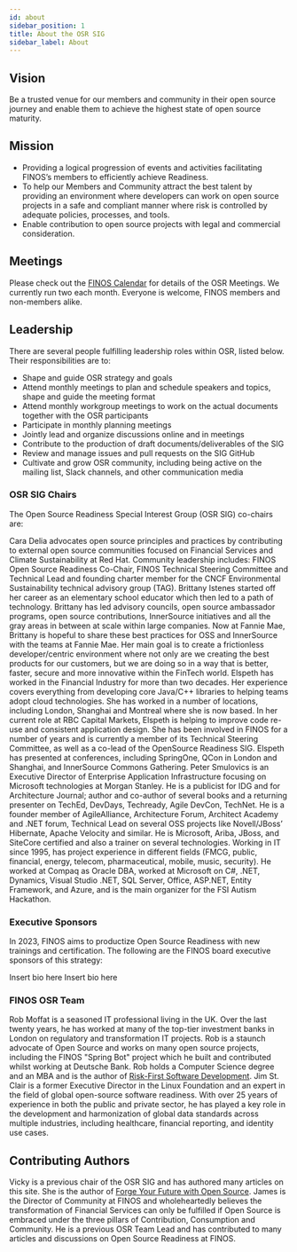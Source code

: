 ```yaml
---
id: about
sidebar_position: 1
title: About the OSR SIG
sidebar_label: About
---
```


## Vision

Be a trusted venue for our members and community in their open source journey and enable them to achieve the highest state of open source maturity.

## Mission

- Providing a logical progression of events and activities facilitating FINOS’s members to efficiently achieve Readiness.
- To help our Members and Community attract the best talent by providing an environment where developers can work on open source projects in a safe and compliant manner where risk is controlled by adequate policies, processes, and tools.
- Enable contribution to open source projects with legal and commercial consideration.

## Meetings

Please check out the [FINOS Calendar](https://calendar.google.com/calendar/embed?src=finos.org_fac8mo1rfc6ehscg0d80fi8jig%40group.calendar.google.com&ctz=America%2FNew_York) for details of the OSR Meetings.  We currently run two each month.  Everyone is welcome, FINOS members and non-members alike.

## Leadership

There are several people fulfilling leadership roles within OSR, listed below.  Their responsibilities are to:

- Shape and guide OSR strategy and goals
- Attend monthly meetings to plan and schedule speakers and topics, shape and guide the meeting format
- Attend monthly workgroup meetings to work on the actual documents together with the OSR participants
- Participate in monthly planning meetings
- Jointly lead and organize discussions online and in meetings
- Contribute to the production of draft documents/deliverables of the SIG
- Review and manage issues and pull requests on the SIG GitHub
- Cultivate and grow OSR community, including being active on the mailing list, Slack channels, and other communication media

### OSR SIG Chairs

The Open Source Readiness Special Interest Group (OSR SIG) co-chairs are:

<Bio name="Cara Delia" organisation="Red Hat" image="/img/people/cara-delia.jpeg">
Cara Delia advocates open source principles and practices by contributing to external open source communities focused on Financial Services and Climate Sustainability at Red Hat. Community leadership includes: FINOS Open Source Readiness Co-Chair, FINOS Technical Steering Committee and Technical Lead and founding charter member for the CNCF Environmental Sustainability technical advisory group (TAG).
</Bio>

<Bio name="Brittany Istenes" organisation="Fannie Mae" image="/img/people/brittany-istenes.jpeg">
Brittany Istenes started off her career as an elementary school educator which then led to a path of technology. Brittany has led advisory councils, open source ambassador programs, open source contributions, InnerSource initiatives and all the gray areas in between at scale within large companies. Now at Fannie Mae, Brittany is hopeful to share these best practices for OSS and InnerSource with the teams at Fannie Mae. Her main goal is to create a frictionless developer/centric environment where not only are we creating the best products for our customers, but we are doing so in a way that is better, faster, secure and more innovative within the FinTech world.
</Bio>

<Bio name="Elspeth Minty" organisation="RBC" image="/img/people/elspeth-minty.jpeg">
Elspeth has worked in the Financial Industry for more than two decades. Her experience covers everything from developing core Java/C++ libraries to helping teams adopt cloud technologies. She has worked in a number of locations, including London, Shanghai and Montreal where she is now based. In her current role at RBC Capital Markets, Elspeth is helping to improve code re-use and consistent application design. She has been involved in FINOS for a number of years and is currently a member of its Technical Steering Committee, as well as a co-lead of the OpenSource Readiness SIG.  Elspeth has presented at conferences, including SpringOne, QCon in London and Shanghai, and InnerSource Commons Gathering.
</Bio>

<Bio name="Peter Smulovics" organisation="Morgan Stanley" image="/img/people/peter-smulovics.jpeg">
Peter Smulovics is an Executive Director of Enterprise Application Infrastructure focusing on Microsoft technologies at Morgan Stanley. He is a publicist for IDG and for Architecture Journal; author and co-author of several books and a returning presenter on TechEd, DevDays, Techready, Agile DevCon, TechNet. He is a founder member of AgileAlliance, Architecture Forum, Architect Academy and .NET forum, Technical Lead on several OSS projects like Novell/JBoss’ Hibernate, Apache Velocity and similar. He is Microsoft, Ariba, JBoss, and SiteCore certified and also a trainer on several technologies. Working in IT since 1995, has project experience in different fields (FMCG, public, financial, energy, telecom, pharmaceutical, mobile, music, security). He worked at Compaq as Oracle DBA, worked at Microsoft on C#, .NET, Dynamics, Visual Studio .NET, SQL Server, Office, ASP.NET, Entity Framework, and Azure, and is the main organizer for the FSI Autism Hackathon.
</Bio>

### Executive Sponsors

In 2023, FINOS aims to productize Open Source Readiness with new trainings and certification.  The following are the FINOS board executive sponsors of this strategy:

<Bio name="Rhyddian Olds" organisation="Citi" image="/img/people/no-headshot.png">
Insert bio here
</Bio>

<Bio name="Chris Stevenson" organisation="UBS" image="/img/people/chris-stevenson.jpeg">
Insert bio here
</Bio>

### FINOS OSR Team

<Bio name="Rob Moffat" image="/img/people/rob-moffat.jpeg" organisation="FINOS">
Rob Moffat is a seasoned IT professional living in the UK. Over the last twenty years, he has worked at many of the top-tier investment banks in London on regulatory and transformation IT projects. Rob is a staunch advocate of Open Source and works on many open source projects, including the FINOS "Spring Bot" project which he built and contributed whilst working at Deutsche Bank.  Rob holds a Computer Science degree and an MBA and is the author of <a href="https://www.amazon.co.uk/Risk-First-Software-Development-1-Menagerie/dp/1717491855">Risk-First Software Development</a>.
</Bio>

<Bio name="Jim StClair" image="/img/people/jim-stclair.jpeg" organisation="FINOS">
Jim St. Clair is a former Executive Director in the Linux Foundation and an expert in the field of global open-source software readiness. With over 25 years of experience in both the public and private sector, he has played a key role in the development and harmonization of global data standards across multiple industries, including healthcare, financial reporting, and identity use cases.
</Bio>

## Contributing Authors


<Bio name="Vicky Brasseur" image="/img/people/vicky-brasseur.jpeg" organisation="Wipro">
Vicky is a previous chair of the OSR SIG and has authored many articles on this site.   She is the author of <a href="https://fossforge.com">Forge Your Future with Open Source</a>.
</Bio>

<Bio name="James McLeod" image="/img/people/james-mcleod.jpeg" organisation="FINOS">
James is the Director of Community at FINOS and wholeheartedly believes the transformation of Financial Services can only be fulfilled if Open Source is embraced under the three pillars of Contribution, Consumption and Community.  He is a previous OSR Team Lead and has contributed to many articles and discussions on Open Source Readiness at FINOS.
</Bio>
